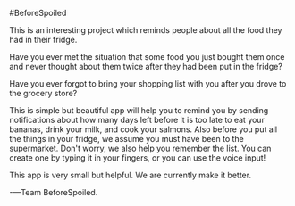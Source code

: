 #BeforeSpoiled

This is an interesting project which reminds people about all the food they had in their fridge.

Have you ever met the situation that some food you just bought them once and never thought about them twice after they had been put in the fridge?

Have you ever forgot to bring your shopping list with you after you drove to the grocery store?

This is simple but beautiful app will help you to remind you by sending notifications about how many days left before it is too late to eat your bananas, drink your milk, and cook your salmons. Also before you put all the things in your fridge, we assume you must have been to the supermarket. Don't worry, we also help you remember the list. You can create one by typing it in your fingers, or you can use the voice input!

This app is very small but helpful. We are currently make it better.



-—Team BeforeSpoiled.

